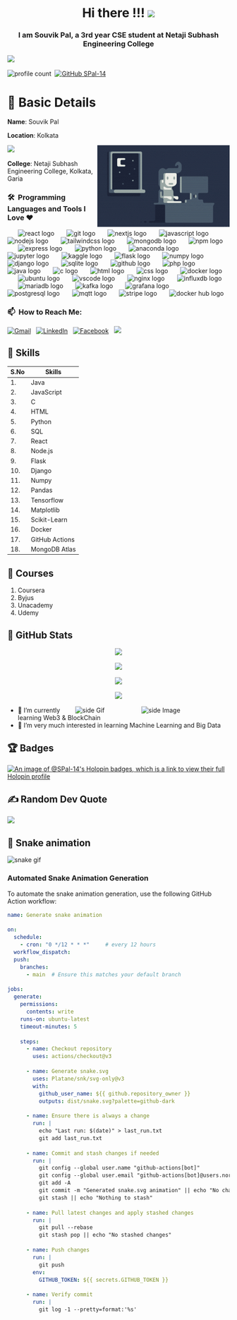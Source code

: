 <h1 align="center">  
  Hi there !!! <img src="https://github.com/sciencepal/sciencepal/blob/master/assets/Hi.gif" width="29px">
</h1>
<h3 align="center">I am Souvik Pal, a 3rd year CSE student at Netaji Subhash Engineering College</h3>

![](https://github.com/halfrost/halfrost/blob/master/icons/header_.png)

![profile count](https://komarev.com/ghpvc/?username=SPal-14&color=blue)&nbsp;
[![GitHub SPal-14](https://img.shields.io/github/followers/SPal-14?label=follow&style=social)](https://github.com/SPal-14)&nbsp;

# 💠 Basic Details
**Name**: Souvik Pal

**Location**: Kolkata

<img alt="Night Coding" src="https://raw.githubusercontent.com/AVS1508/AVS1508/master/assets/Night-Coding.gif" align="right"/>

<img src="https://img.icons8.com/bubbles/100/000000/kolkata.png"/>

**College**: Netaji Subhash Engineering College, Kolkata, Garia



### 🛠 &nbsp;Programming Languages and Tools I Love ❤️

<div align="left">
  <img width="20" />
  <img src="https://cdn.jsdelivr.net/gh/devicons/devicon/icons/react/react-original.svg" height="50" alt="react logo" />
  <img width="20" />
  <img src="https://cdn.jsdelivr.net/gh/devicons/devicon/icons/git/git-original.svg" height="50" alt="git logo" />
  <img width="20" />
  <img src="https://cdn.jsdelivr.net/gh/devicons/devicon/icons/nextjs/nextjs-original.svg" height="50" alt="nextjs logo" />
  <img width="20" />
  <img src="https://cdn.jsdelivr.net/gh/devicons/devicon/icons/javascript/javascript-original.svg" height="50" alt="javascript logo" />
  <img width="20" />
  <img src="https://cdn.jsdelivr.net/gh/devicons/devicon/icons/nodejs/nodejs-original.svg" height="50" alt="nodejs logo" />
  <img width="20" />
  <img src="https://cdn.jsdelivr.net/gh/devicons/devicon/icons/tailwindcss/tailwindcss-original-wordmark.svg" height="50" alt="tailwindcss logo" />
  <img width="20" />
  <img src="https://cdn.jsdelivr.net/gh/devicons/devicon/icons/mongodb/mongodb-original.svg" height="50" alt="mongodb logo" />
  <img width="20" />
  <img src="https://cdn.jsdelivr.net/gh/devicons/devicon/icons/npm/npm-original-wordmark.svg" height="50" alt="npm logo" />
  <img width="20" />
  <img src="https://cdn.jsdelivr.net/gh/devicons/devicon/icons/express/express-original.svg" height="50" alt="express logo" />
  <img width="20" />
  <img src="https://cdn.jsdelivr.net/gh/devicons/devicon/icons/python/python-original.svg" height="50" alt="python logo" />
  <img width="20" />
  <img src="https://cdn.jsdelivr.net/gh/devicons/devicon/icons/anaconda/anaconda-original.svg" height="50" alt="anaconda logo" />
  <img width="20" />
  <img src="https://cdn.jsdelivr.net/gh/devicons/devicon/icons/jupyter/jupyter-original.svg" height="50" alt="jupyter logo" />
  <img width="20" />
  <img src="https://cdn.jsdelivr.net/gh/devicons/devicon/icons/kaggle/kaggle-original.svg" height="50" alt="kaggle logo" />
  <img width="20" />
  <img src="https://cdn.jsdelivr.net/gh/devicons/devicon/icons/flask/flask-original.svg" height="50" alt="flask logo" />
  <img width="20" />
  <img src="https://cdn.jsdelivr.net/gh/devicons/devicon/icons/numpy/numpy-original.svg" height="50" alt="numpy logo" />
  <img width="20" />
  <img src="https://cdn.jsdelivr.net/gh/devicons/devicon/icons/django/django-original.svg" height="50" alt="django logo" />
  <img width="20" />
  <img src="https://cdn.jsdelivr.net/gh/devicons/devicon/icons/sqlite/sqlite-original.svg" height="50" alt="sqlite logo" />
  <img width="20" />
  <img src="https://cdn.jsdelivr.net/gh/devicons/devicon/icons/github/github-original.svg" height="50" alt="github logo" />
  <img width="20" />
  <img src="https://cdn.jsdelivr.net/gh/devicons/devicon/icons/php/php-original.svg" height="50" alt="php logo" />
  <img width="20" />
  <img src="https://cdn.jsdelivr.net/gh/devicons/devicon/icons/java/java-original.svg" height="50" alt="java logo" />
  <img width="20" />
  <img src="https://cdn.jsdelivr.net/gh/devicons/devicon/icons/c/c-original.svg" height="50" alt="c logo" />
  <img width="20" />
  <img src="https://cdn.jsdelivr.net/gh/devicons/devicon/icons/html5/html5-original.svg" height="50" alt="html logo" />
  <img width="20" />
  <img src="https://cdn.jsdelivr.net/gh/devicons/devicon/icons/css3/css3-original.svg" height="50" alt="css logo" />
  <img width="20" />
  <img src="https://cdn.jsdelivr.net/gh/devicons/devicon/icons/docker/docker-original.svg" height="50" alt="docker logo" />
  <img width="20" />
  <img src="https://cdn.jsdelivr.net/gh/devicons/devicon/icons/ubuntu/ubuntu-plain.svg" height="50" alt="ubuntu logo" />
  <img width="20" />
  <img src="https://cdn.jsdelivr.net/gh/devicons/devicon/icons/vscode/vscode-original.svg" height="50" alt="vscode logo" />
  <img width="20" />
  <img src="https://cdn.jsdelivr.net/gh/devicons/devicon/icons/nginx/nginx-original.svg" height="50" alt="nginx logo" />
  <img width="20" />
  <img src="https://cdn.jsdelivr.net/gh/devicons/devicon/icons/influxdb/influxdb-original.svg" height="50" alt="influxdb logo" />
  <img width="20" />
  <img src="https://cdn.jsdelivr.net/gh/devicons/devicon/icons/mariadb/mariadb-original.svg" height="50" alt="mariadb logo" />
  <img width="20" />
  <img src="https://cdn.jsdelivr.net/gh/devicons/devicon/icons/kafka/kafka-original.svg" height="50" alt="kafka logo" />
  <img width="20" />
  <img src="https://cdn.jsdelivr.net/gh/devicons/devicon/icons/grafana/grafana-original.svg" height="50" alt="grafana logo" />
  <img width="20" />
  <img src="https://cdn.jsdelivr.net/gh/devicons/devicon/icons/postgresql/postgresql-original.svg" height="50" alt="postgresql logo" />
  <img width="20" />
  <img src="https://cdn.jsdelivr.net/gh/devicons/devicon/icons/mqtt/mqtt-original.svg" height="50" alt="mqtt logo" />
  <img width="20" />
  <img src="https://cdn.jsdelivr.net/gh/devicons/devicon/icons/stripe/stripe-original.svg" height="50" alt="stripe logo" />
  <img width="20" />
  <img src="https://cdn.jsdelivr.net/gh/devicons/devicon/icons/docker/docker-original.svg" height="50" alt="docker hub logo" />
</div>

### 📫 &nbsp;How to Reach Me:
<a href="mailto:kolkatasouvik1@gmail.com"><img alt="Gmail" src="https://img.shields.io/badge/Gmail-D14836?style=flat&logo=gmail&logoColor=white" /></a> &nbsp;
<a href="https://www.linkedin.com/in/souvik-pal-7abbb7234/"><img alt="LinkedIn" src="https://img.shields.io/badge/LinkedIn-0077B5?style=flat&logo=linkedin&logoColor=white" /></a> &nbsp;
<a href="https://facebook.com/souvik.pal.75098364"><img alt="Facebook" src="https://img.shields.io/badge/Facebook-1877F2?style=flat&logo=facebook&logoColor=white" /></a> &nbsp;
[![](https://img.shields.io/badge/-@Souvik-%23181717?style=flat-square&logo=github)](https://github.com/SPal-14)

## 💠 Skills
| S.No | Skills |
| --- | --- |
| 1. | Java |
| 2. | JavaScript |
| 3. | C |
| 4. | HTML |
| 5. | Python |
| 6. | SQL |
| 7. | React |
| 8. | Node.js |
| 9. | Flask |
| 10. | Django |
| 11. | Numpy |
| 12. | Pandas |
| 13. | Tensorflow |
| 14. | Matplotlib |
| 15. | Scikit-Learn |
| 16. | Docker |
| 17. | GitHub Actions |
| 18. | MongoDB Atlas |

## 💠 Courses
1. Coursera
2. Byjus
3. Unacademy
4. Udemy

## 💠 GitHub Stats
<p align="center">
  <a href="https://github.com/SPal-14">
    <img height="180em" src="https://github-readme-stats-eight-theta.vercel.app/api?username=SPal-14&show_icons=true&theme=algolia"/> 
  </a>
</p>

<p align="center">
  <a href="https://github.com/SPal-14">
    <img height="180em" src="https://github-readme-streak-stats.herokuapp.com?user=SPal-14&theme=cobalt&date_format=j%20M%5B%20Y%5D&background=000000&border=7536B2&stroke=9243DD&ring=89502D&fire=FF9554&currStreakNum=D280FF&sideNums=BC52FF&currStreakLabel=64EAE2&sideLabels=48A8A2&dates=A42EE5"/>
  </a>
</p>

<p align="center">
  <a href="https://github.com/SPal-14">
    <img height="180em" src="https://github-profile-trophy.vercel.app/?username=SPal-14&theme=onedark&no-frame=true&no-bg=true&margin-w=4&column=5"/>
  </a>
</p>

<p align="center">
  <a href="https://github.com/SPal-14">
    <img height="180em" src="https://github-readme-stats.vercel.app/api/top-langs/?username=SPal-14&layout=compact&theme=algolia"/>
  </a>
</p>

<img src="https://github.com/sciencepal/sciencepal/blob/master/assets/life_balance.gif" alt="side Image" align="right" width="200" height="auto" />
<a href="https://ko-fi.com/sciencepal"> <img src="https://media3.giphy.com/media/ZEB6yFbLnhyQf7g3hn/giphy.gif" alt="side Gif" align="right" width="150" height="auto"/> </a>

- 🔭 I’m currently learning Web3 & BlockChain
- 🌱 I’m very much interested in learning Machine Learning and Big Data

## 🏆 Badges
[![An image of @SPal-14's Holopin badges, which is a link to view their full Holopin profile](https://holopin.me/SPal-14)](https://holopin.io/@SPal-14)

## ✍️ Random Dev Quote
![](https://quotes-github-readme.vercel.app/api?type=horizontal&theme=dark)

## 🐍 Snake animation

![snake gif](https://github.com/SPal-14/SPal-14/blob/output/github-contribution-grid-snake.svg)

### Automated Snake Animation Generation
To automate the snake animation generation, use the following GitHub Action workflow:

```yaml
name: Generate snake animation

on:
  schedule:
    - cron: "0 */12 * * *"     # every 12 hours
  workflow_dispatch:
  push:
    branches:
      - main  # Ensure this matches your default branch

jobs:
  generate:
    permissions:
      contents: write
    runs-on: ubuntu-latest
    timeout-minutes: 5

    steps:
      - name: Checkout repository
        uses: actions/checkout@v3

      - name: Generate snake.svg
        uses: Platane/snk/svg-only@v3
        with:
          github_user_name: ${{ github.repository_owner }}
          outputs: dist/snake.svg?palette=github-dark

      - name: Ensure there is always a change
        run: |
          echo "Last run: $(date)" > last_run.txt
          git add last_run.txt

      - name: Commit and stash changes if needed
        run: |
          git config --global user.name "github-actions[bot]"
          git config --global user.email "github-actions[bot]@users.noreply.github.com"
          git add -A
          git commit -m "Generated snake.svg animation" || echo "No changes to commit"
          git stash || echo "Nothing to stash"

      - name: Pull latest changes and apply stashed changes
        run: |
          git pull --rebase
          git stash pop || echo "No stashed changes"

      - name: Push changes
        run: |
          git push
        env:
          GITHUB_TOKEN: ${{ secrets.GITHUB_TOKEN }}

      - name: Verify commit
        run: |
          git log -1 --pretty=format:'%s'
